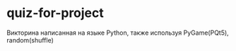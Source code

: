 # quiz-for-project
Викторина написанная на языке Python, также используя PyGame(PQt5), random(shuffle)
